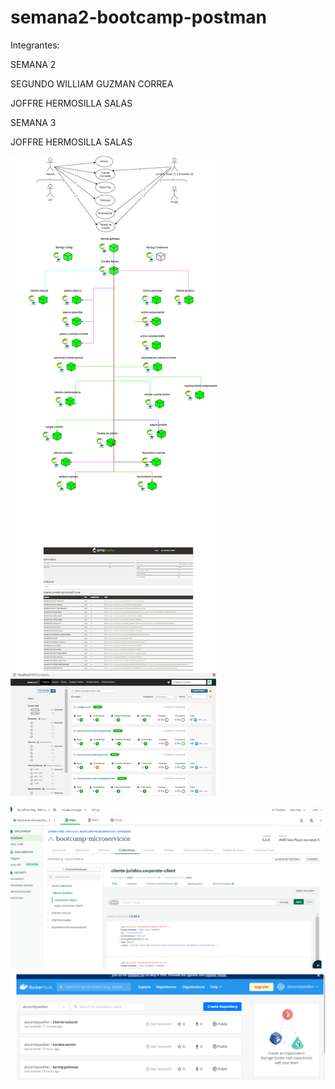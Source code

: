 # semana2-bootcamp-postman

Integrantes:

SEMANA 2

SEGUNDO WILLIAM GUZMAN CORREA

JOFFRE HERMOSILLA SALAS

SEMANA 3

JOFFRE HERMOSILLA SALAS

![ScreenShot](https://github.com/joffrehermosilla/semana2/blob/master/Diagrama%20de%20Microservicios%20solucion%20semana2.drawio.png) 



![ScreenShot](https://github.com/joffrehermosilla/semana2/blob/master/continuacion%20de%20entregables.drawio.png) 
